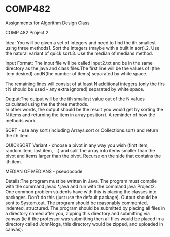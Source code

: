 # COMP482
Assignments for Algorithm Design Class

COMP 482 Project 2

Idea:
You will be given a set of integers and need to find the ith smallest using three methods1.  Sort the integers (maybe with a built in sort).2.  Use the natural variant of quick sort.3.  Use the median of medians method.

Input Format:
The input file will be called input2.txt and be in the same directory as the java and class files.The first line will be the values of i(the item desired) andN(the number of items) separated by white space.  

The remaining lines will consist of at least N additional integers (only the firs t N should be used - any extra ignored) separated by white space.

Output:The output will be the ith smallest value out of the N values calculated using the the three methods.  
In other words, the output should be the result you would get by sorting the N items and returning the item in array position i. A reminder of how the methods work.

SORT - use any sort (including Arrays.sort or Collections.sort) and return the ith item.

QUICKSORT Variant - choose a pivot in any way you wish (first item, random item, last item, ...)  and split the array into items smaller than the pivot and items larger than the pivot.  Recurse on the side that contains the ith item.  

MEDIAN OF MEDIANS - pseudocode

Details:The program must be written in Java.  The program must compile with the command javac *.java and run  with  the  command  java  Project2.   One  common  problem  students  have  with  this  is  placing  the  classes  into packages.  Don’t do this (just use the default package).  Output should be sent to System.out.  The program should be reasonably commented, indented, structured.  The program should be submitted by placing all files in a directory named after you, zipping this directory and submitting via canvas (ie if the professor was submitting then all files would be placed in a directory called JohnNoga, this directory would be zipped, and uploaded in canvas).

